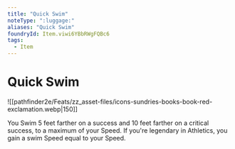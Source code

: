 ```yaml
---
title: "Quick Swim"
noteType: ":luggage:"
aliases: "Quick Swim"
foundryId: Item.viwi6YBbRWgFQBc6
tags:
  - Item
---
```


# Quick Swim
![[pathfinder2e/Feats/zz_asset-files/icons-sundries-books-book-red-exclamation.webp|150]]

You Swim 5 feet farther on a success and 10 feet farther on a critical success, to a maximum of your Speed. If you're legendary in Athletics, you gain a swim Speed equal to your Speed.
